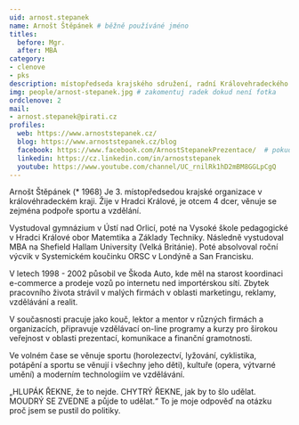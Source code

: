```yaml
---
uid: arnost.stepanek
name: Arnošt Štěpánek # běžně používáné jméno
titles:
  before: Mgr.
  after: MBA
category:
- clenove
- pks
description: místopředseda krajského sdružení, radní Královehradeckého kraje pro školství a sport # zobrazuje se v lide
img: people/arnost-stepanek.jpg # zakomentuj radek dokud není fotka
ordclenove: 2
mail:
- arnost.stepanek@pirati.cz
profiles:
  web: https://www.arnoststepanek.cz/
  blog: https://www.arnoststepanek.cz/blog
  facebook: https://www.facebook.com/ArnostStepanekPrezentace/  # pokud nema, staci smazat tuto radku
  linkedin: https://cz.linkedin.com/in/arnoststepanek
  youtube: https://www.youtube.com/channel/UC_rnilRk1hD2mBM8GGLpCgQ
---
```


 Arnošt Štěpánek (* 1968) Je 3. místopředsedou krajské organizace v královéhradeckém kraji. Žije v Hradci Králové, je otcem 4 dcer, věnuje se zejména podpoře sportu a vzdělání.

Vystudoval gymnázium v Ústí nad Orlicí, poté na Vysoké škole pedagogické v Hradci Králové obor Matemtika a Základy Techniky. Následně vystudoval MBA na Shefield Hallam University (Velká Británie). Poté absolvoval roční výcvik v Systemickém koučinku ORSC v Londýně a San Francisku.

V letech 1998 - 2002 působil ve Škoda Auto, kde měl na starost koordinaci e-commerce a prodeje vozů po internetu ned importérskou sítí. Zbytek pracovního života strávil v malých firmách v oblasti marketingu, reklamy, vzdělávání a realit.

V současnosti pracuje jako kouč, lektor a mentor v různých firmách a organizacích, připravuje vzdělávací on-line programy a kurzy pro širokou veřejnost v oblasti prezentací, komunikace a finanční gramotnosti.

Ve volném čase se věnuje sportu (horolezectví, lyžování, cyklistika, potápění a sportu se věnují i všechny jeho děti), kultuře (opera, výtvarné umění) a moderním technologiím ve vzdělávání.

„HLUPÁK ŘEKNE, že to nejde. CHYTRÝ ŘEKNE, jak by to šlo udělat. MOUDRÝ SE ZVEDNE a půjde to udělat.“ To je moje odpověď na otázku proč jsem se pustil do politiky. 

